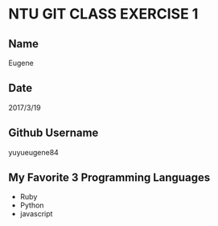 # NTU GIT CLASS EXERCISE 1

Name
----
Eugene

Date
----
2017/3/19

Github Username
---------------
yuyueugene84

My Favorite 3 Programming Languages
--------------------------------
- Ruby 
- Python 
- javascript
